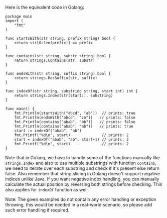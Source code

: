Here is the equivalent code in Golang:

```golang
package main
import (
    "fmt"
)

func startsWith(str string, prefix string) bool {
    return str[0:len(prefix)] == prefix
}

func contains(str string, substr string) bool {
    return strings.Contains(str, substr)
}

func endsWith(str string, suffix string) bool {
    return strings.HasSuffix(str, suffix)
}

func indexOf(str string, substring string, start int) int {
    return strings.Index(str[start:], substring)
}

func main() {
    fmt.Println(startsWith("abcd", "ab"))  // prints: true
    fmt.Println(endsWith("abcd", "zn"))   // prints: false
    fmt.Println(contains("abab", "bb"))   // prints: false
    fmt.Println(contains("abab", "ab"))   // prints: true
    start := indexOf("abab", "ab")
    fmt.Printf("%d\n", start)              // prints: 2
    start = indexOf("abab", "ab", start+1) // prints: 3
    fmt.Printf("%d\n", start)              // prints: 2
}
```
Note that in Golang, we have to handle some of the functions manually like `strings.Index` and also to use multiple substrings with function `contains`, we need to iterate over each substring and check if it's present else return false. Also remember that string slicing in Golang doesn't support negative indices unlike Java. If you want negative index handling, you can manually calculate the actual position by reversing both strings before checking. 
This also applies for `indexOf` function as well. 

Note: The given examples do not contain any error handling or exception throwing, this would be needed in a real-world scenario, so please add such error handling if required.
